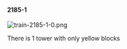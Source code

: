 #### 2185-1
![train-2185-1-0.png](https://github.com/lil-lab/nlvr/raw/master/nlvr/train/images/60/train-2185-1-0.png "train-2185-1-0.png")

There is 1 tower with only yellow blocks